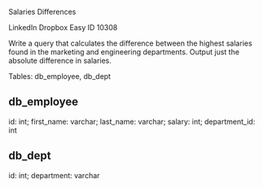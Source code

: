 Salaries Differences

LinkedIn Dropbox Easy ID 10308

Write a query that calculates the difference between the highest salaries found in the marketing and engineering departments. Output just the absolute difference in salaries.

Tables: db_employee, db_dept

db_employee
----------
id: int;
first_name: varchar;
last_name: varchar;
salary: int;
department_id: int

db_dept
-------
id: int;
department: varchar
